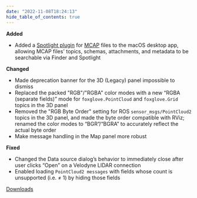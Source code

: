 ```yaml
---
date: "2022-11-08T18:24:13"
hide_table_of_contents: true
---
```


**Added**

- Added a [Spotlight plugin](https://developer.apple.com/library/archive/documentation/Carbon/Conceptual/MDImporters/MDImporters.html) for [MCAP](https://mcap.dev/) files to the macOS desktop app, allowing MCAP files' topics, schemas, attachments, and metadata to be searchable via Finder and Spotlight

**Changed**

- Made deprecation banner for the 3D (Legacy) panel impossible to dismiss
- Replaced the packed "RGB"/"RGBA" color modes with a new “RGBA (separate fields)” mode for `foxglove.PointCloud` and `foxglove.Grid` topics in the 3D panel
- Removed the "RGB Byte Order" setting for ROS `sensor_msgs/PointCloud2` topics in the 3D panel, and made the byte order compatible with RViz; renamed the color modes to “BGR”/“BGRA” to accurately reflect the actual byte order
- Make message handling in the Map panel more robust

**Fixed**

- Changed the Data source dialog’s behavior to immediately close after user clicks “Open” on a Velodyne LIDAR connection
- Enabled loading `PointCloud2 messages` with fields whose count is unsupported (i.e. ≠ 1) by hiding those fields

[Downloads](https://github.com/foxglove/studio/releases/tag/v1.31.0)

